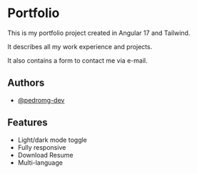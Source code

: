 
# Portfolio

This is my portfolio project created in Angular 17 and Tailwind.

It describes all my work experience and projects.

It also contains a form to contact me via e-mail.


## Authors

- [@pedromg-dev](https://github.com/pedromg-dev)


## Features

- Light/dark mode toggle
- Fully responsive
- Download Resume
- Multi-language
